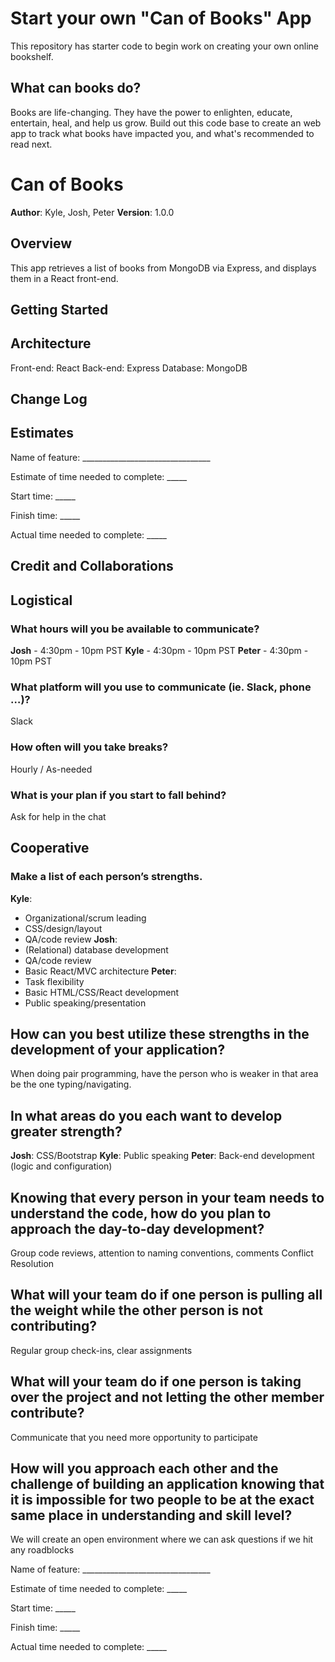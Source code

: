 # Start your own "Can of Books" App

This repository has starter code to begin work on creating your own online bookshelf.

## What can books do?

Books are life-changing. They have the power to enlighten, educate, entertain, heal, and help us grow. Build out this code base to create an web app to track what books have impacted you, and what's recommended to read next.

# Can of Books

**Author**: Kyle, Josh, Peter
**Version**: 1.0.0 

## Overview
This app retrieves a list of books from MongoDB via Express, and displays them in a React front-end.

## Getting Started
<!-- What are the steps that a user must take in order to build this app on their own machine and get it running? -->

## Architecture
Front-end: React
Back-end: Express
Database: MongoDB

## Change Log

## Estimates
Name of feature: ________________________________

Estimate of time needed to complete: _____

Start time: _____

Finish time: _____

Actual time needed to complete: _____

## Credit and Collaborations
<!-- Give credit (and a link) to other people or resources that helped you build this application. -->

## Logistical
### What hours will you be available to communicate?
**Josh** - 4:30pm - 10pm PST
**Kyle** - 4:30pm - 10pm PST
**Peter** - 4:30pm - 10pm PST

### What platform will you use to communicate (ie. Slack, phone …)?
Slack

### How often will you take breaks?
Hourly / As-needed
### What is your plan if you start to fall behind?
Ask for help in the chat

## Cooperative
### Make a list of each person’s strengths.
**Kyle**:
- Organizational/scrum leading
- CSS/design/layout
- QA/code review
**Josh**:
- (Relational) database development
- QA/code review
- Basic React/MVC architecture
**Peter**:
- Task flexibility
- Basic HTML/CSS/React development
- Public speaking/presentation

## How can you best utilize these strengths in the development of your application?
When doing pair programming, have the person who is weaker in that area be the one typing/navigating.

## In what areas do you each want to develop greater strength?
**Josh**: CSS/Bootstrap
**Kyle**: Public speaking
**Peter**: Back-end development (logic and configuration)

## Knowing that every person in your team needs to understand the code, how do you plan to approach the day-to-day development?
Group code reviews, attention to naming conventions, comments
Conflict Resolution

## What will your team do if one person is pulling all the weight while the other person is not contributing?
Regular group check-ins, clear assignments

## What will your team do if one person is taking over the project and not letting the other member contribute?
Communicate that you need more opportunity to participate

## How will you approach each other and the challenge of building an application knowing that it is impossible for two people to be at the exact same place in understanding and skill level?
We will create an open environment where we can ask questions if we hit any roadblocks


Name of feature: ________________________________

Estimate of time needed to complete: _____

Start time: _____

Finish time: _____

Actual time needed to complete: _____